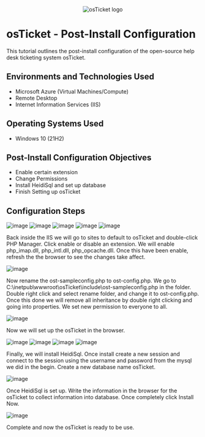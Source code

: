<p align="center">
<img src="https://i.imgur.com/Clzj7Xs.png" alt="osTicket logo"/>
</p>

<h1>osTicket - Post-Install Configuration</h1>
This tutorial outlines the post-install configuration of the open-source help desk ticketing system osTicket.<br />


<h2>Environments and Technologies Used</h2>

- Microsoft Azure (Virtual Machines/Compute)
- Remote Desktop
- Internet Information Services (IIS)

<h2>Operating Systems Used </h2>

- Windows 10</b> (21H2)

<h2>Post-Install Configuration Objectives</h2>

- Enable certain extension
- Change Permissions
- Install HeidiSql and set up database
- Finish Setting up osTicket 
  

<h2>Configuration Steps</h2>

<p>
  
![image](https://github.com/user-attachments/assets/18b2c4d4-0b96-4090-ab65-20b22e840928)
![image](https://github.com/user-attachments/assets/cd0076dd-ef16-4d0e-862c-827c38aaf53f)
![image](https://github.com/user-attachments/assets/2d495595-4986-400c-a86b-30740a18c396)
![image](https://github.com/user-attachments/assets/372f81b4-6d76-4417-af18-a699ddd2e379)
![image](https://github.com/user-attachments/assets/46b2b964-14f3-43a7-baab-b8f2054218ab)

<p>
Back inside the IIS we will go to sites to default to osTicket and double-click PHP Manager. Click enable or disable an extension. We will enable php_imap.dll, php_intl.dll, php_opcache.dll. Once this have been enable, refresh the the browser to see the changes take affect.
</p>

![image](https://github.com/user-attachments/assets/cc6eb10f-a24c-49a9-9c00-6cb63e96e375)
<p>
Now rename the ost-sampleconfig.php to ost-config.php. We go to C:\inetpub\wwwroot\osTicket\include\ost-sampleconfig.php in the folder. Double right click and select rename folder, and change it to ost-config.php. Once this done we will remove all inheritance by double right clicking and going into properties. We set new permission to everyone to all.
</p>

![image](https://github.com/user-attachments/assets/f2103f0e-5edf-4dcd-84d1-5026ddcc4f63)

<p>
Now we will set up the osTicket in the browser.
</p>

![image](https://github.com/user-attachments/assets/5231682a-5662-4200-a54c-ca35d46a1828)
![image](https://github.com/user-attachments/assets/a8d79fb5-a62c-4876-af5e-98c3f6c638ab)
![image](https://github.com/user-attachments/assets/1c32a427-8e51-4962-8946-6e24c6404654)
![image](https://github.com/user-attachments/assets/a4b763d9-b809-4079-93dc-a96c9f312786)
<p>
Finally, we will install HeidiSql. Once install create a new session and connect to the session using the username and password from the mysql we did in the begin. Create a new database name osTicket.
</p>

![image](https://github.com/user-attachments/assets/d9ba0934-838d-4802-9621-d10a3c7cdd26)
<p>
Once HeidiSql is set up. Write the information in the browser for the osTicket to collect information into database. Once completely click Install Now.
</p>

![image](https://github.com/user-attachments/assets/bb5b7c71-8b49-40f3-a1d5-bd3d1808c839)
<p>
Complete and now the osTicket is ready to be use.
</p>
